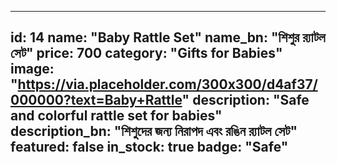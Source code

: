 
---
id: 14
name: "Baby Rattle Set"
name_bn: "শিশুর র‌্যাটল সেট"
price: 700
category: "Gifts for Babies"
image: "https://via.placeholder.com/300x300/d4af37/000000?text=Baby+Rattle"
description: "Safe and colorful rattle set for babies"
description_bn: "শিশুদের জন্য নিরাপদ এবং রঙিন র‌্যাটল সেট"
featured: false
in_stock: true
badge: "Safe"
---
